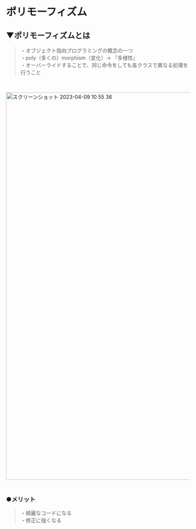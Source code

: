 # ポリモーフィズム

## ▼ポリモーフィズムとは
>・オブジェクト指向プログラミングの概念の一つ<br>
>・poly（多くの）morphism（変化）→ 『多様性』<br>
>・オーバーライドすることで、同じ命令をしても各クラスで異なる処理を行うこと<br>
<br>

<img width="1061" alt="スクリーンショット 2023-04-09 10 55 36" src="https://user-images.githubusercontent.com/81621944/230750259-a6b72f85-f80f-4b7e-b1fd-c9444913bd0f.png"><br>
<br>


### ●メリット
>・綺麗なコードになる<br>
>・修正に強くなる<br>
<br>

